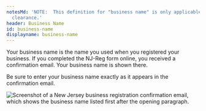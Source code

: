```yaml
---
notesMd: 'NOTE:  This definition for "business name" is only applicable to tax
  clearance.'
header: Business Name
id: business-name
displayname: business-name
---
```


Your business name is the name you used when you registered your business. If you completed the NJ-Reg form online, you received a confirmation email. Your business name is shown there.

Be sure to enter your business name exactly as it appears in the confirmation email.

![Screenshot of a New Jersey business registration confirmation email, which shows the business name listed first after the opening paragraph.](/img/business-name.jpg)
